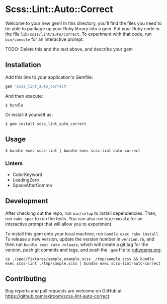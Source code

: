 # Scss::Lint::Auto::Correct

Welcome to your new gem! In this directory, you'll find the files you need to be able to package up your Ruby library into a gem. Put your Ruby code in the file `lib/scss/lint/auto/correct`. To experiment with that code, run `bin/console` for an interactive prompt.

TODO: Delete this and the text above, and describe your gem

## Installation

Add this line to your application's Gemfile:

```ruby
gem 'scss_lint_auto_correct'
```

And then execute:

    $ bundle

Or install it yourself as:

    $ gem install scss_lint_auto_correct

## Usage

```
$ bundle exec scss-lint | bundle exec scss-lint-auto-correct
```

### Linters

- ColorKeyword
- LeadingZero
- SpaceAfterComma

## Development

After checking out the repo, run `bin/setup` to install dependencies. Then, run `rake spec` to run the tests. You can also run `bin/console` for an interactive prompt that will allow you to experiment.

To install this gem onto your local machine, run `bundle exec rake install`. To release a new version, update the version number in `version.rb`, and then run `bundle exec rake release`, which will create a git tag for the version, push git commits and tags, and push the `.gem` file to [rubygems.org](https://rubygems.org).

```
cp ./spec/fixtures/sample.example.scss ./tmp/sample.scss && bundle exec scss-lint ./tmp/sample.scss | bundle exec scss-lint-auto-correct
```

## Contributing

Bug reports and pull requests are welcome on GitHub at https://github.com/akiroom/scss-lint-auto-correct.
